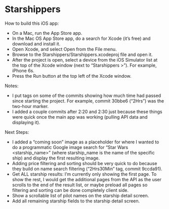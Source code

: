 # Starshippers

How to build this iOS app:
- On a Mac, run the App Store app.
- In the Mac OS App Store app, do a search for Xcode (it’s free) and download and install it.
- Open Xcode, and select Open from the File menu.
- Browse to the Starshippers/Starshippers.xcodeproj file and open it.
- After the project is open, select a device from the iOS Simulator list at the top of the Xcode window (next to “Starshippers >”). For example, iPhone 6s.
- Press the Run button at the top left of the Xcode window.

Notes:
- I put tags on some of the commits showing how much time had passed since starting the project. For example, commit 30bbe6 (“2Hrs”) was the two-hour marker.
- I added a couple commits after 2:20 and 2:30 just because these things were quick once the main app was working (pulling API data and displaying it).

Next Steps:
- I added a “coming soon” image as a placeholder for where I wanted to do a programmatic Google image search for “Star Wars <starship_name>” (where starship_name is the name of the specific ship) and display the first resulting image.
- Adding price filtering and sorting should be very quick to do because they build on name search filtering (“2Hrs30Min” tag, commit 9ccda91).
- Get ALL starship results: I’m currently only showing the first page. To show the rest, I would get the additional pages from the API as the user scrolls to the end of the result list, or maybe preload all pages so filtering and sorting can be done completely client side.
- Show a scrollable list of pilot names on the starship detail screen.
- Add all remaining starship fields to the starship detail screen.
